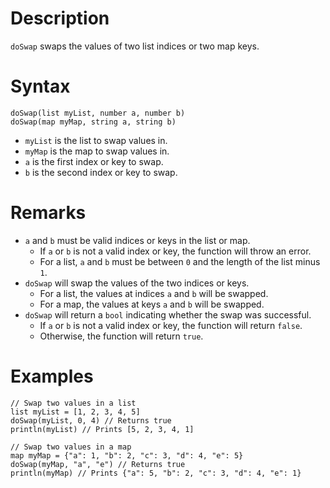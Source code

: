 # Description

`doSwap` swaps the values of two list indices or two map keys.

# Syntax

```step
doSwap(list myList, number a, number b)
doSwap(map myMap, string a, string b)
```

- `myList` is the list to swap values in.
- `myMap` is the map to swap values in.
- `a` is the first index or key to swap.
- `b` is the second index or key to swap.

# Remarks

- `a` and `b` must be valid indices or keys in the list or map.
    - If `a` or `b` is not a valid index or key, the function will throw an error.
    - For a list, `a` and `b` must be between `0` and the length of the list minus `1`.
- `doSwap` will swap the values of the two indices or keys.
    - For a list, the values at indices `a` and `b` will be swapped.
    - For a map, the values at keys `a` and `b` will be swapped.
- `doSwap` will return a `bool` indicating whether the swap was successful.
    - If `a` or `b` is not a valid index or key, the function will return `false`.
    - Otherwise, the function will return `true`.

# Examples

```step
// Swap two values in a list
list myList = [1, 2, 3, 4, 5]
doSwap(myList, 0, 4) // Returns true
println(myList) // Prints [5, 2, 3, 4, 1]

// Swap two values in a map
map myMap = {"a": 1, "b": 2, "c": 3, "d": 4, "e": 5}
doSwap(myMap, "a", "e") // Returns true
println(myMap) // Prints {"a": 5, "b": 2, "c": 3, "d": 4, "e": 1}
```
